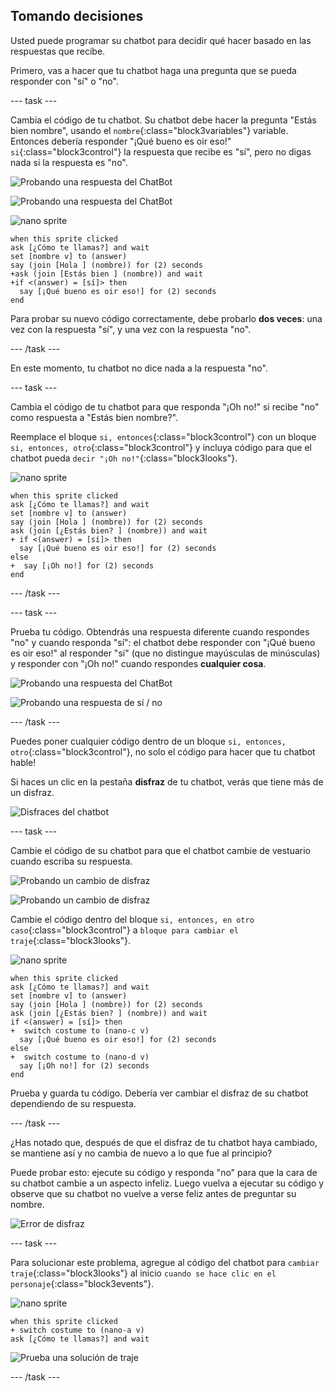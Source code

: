 ## Tomando decisiones

Usted puede programar su chatbot para decidir qué hacer basado en las respuestas que recibe.

Primero, vas a hacer que tu chatbot haga una pregunta que se pueda responder con "sí" o "no".

--- task ---

Cambia el código de tu chatbot. Su chatbot debe hacer la pregunta "Estás bien nombre", usando el `nombre`{:class="block3variables"} variable. Entonces debería responder "¡Qué bueno es oir eso!" `si`{:class="block3control"} la respuesta que recibe es "sí", pero no digas nada si la respuesta es "no".

![Probando una respuesta del ChatBot](images/chatbot-if-test1-annotated.png)

![Probando una respuesta del ChatBot](images/chatbot-if-test2.png)

![nano sprite](images/nano-sprite.png)

```blocks3
when this sprite clicked
ask [¿Cómo te llamas?] and wait
set [nombre v] to (answer)
say (join [Hola ] (nombre)) for (2) seconds
+ask (join [Estás bien ] (nombre)) and wait
+if <(answer) = [sí]> then 
  say [¡Qué bueno es oir eso!] for (2) seconds
end
```

Para probar su nuevo código correctamente, debe probarlo **dos veces**: una vez con la respuesta "sí", y una vez con la respuesta "no".

--- /task ---

En este momento, tu chatbot no dice nada a la respuesta "no".

--- task ---

Cambia el código de tu chatbot para que responda "¡Oh no!" si recibe "no" como respuesta a "Estás bien nombre?".

Reemplace el bloque `si, entonces`{:class="block3control"} con un bloque `si, entonces, otro`{:class="block3control"} y incluya código para que el chatbot pueda `decir "¡Oh no!"`{:class="block3looks"}.

![nano sprite](images/nano-sprite.png)

```blocks3
when this sprite clicked
ask [¿Cómo te llamas?] and wait
set [nombre v] to (answer)
say (join [Hola ] (nombre)) for (2) seconds
ask (join [¿Estás bien? ] (nombre)) and wait
+ if <(answer) = [sí]> then 
  say [¡Qué bueno es oir eso!] for (2) seconds
else 
+  say [¡Oh no!] for (2) seconds
end
```

--- /task ---

--- task ---

Prueba tu código. Obtendrás una respuesta diferente cuando respondes "no" y cuando responda "sí": el chatbot debe responder con "¡Qué bueno es oir eso!" al responder "sí" (que no distingue mayúsculas de minúsculas) y responder con "¡Oh no!" cuando respondes **cualquier cosa**.

![Probando una respuesta del ChatBot](images/chatbot-if-test2.png)

![Probando una respuesta de sí / no](images/chatbot-if-else-test.png)

--- /task ---

Puedes poner cualquier código dentro de un bloque `si, entonces, otro`{:class="block3control"}, no solo el código para hacer que tu chatbot hable!

Si haces un clic en la pestaña **disfraz** de tu chatbot, verás que tiene más de un disfraz.

![Disfraces del chatbot](images/chatbot-costume-view-annotated.png)

--- task ---

Cambie el código de su chatbot para que el chatbot cambie de vestuario cuando escriba su respuesta.

![Probando un cambio de disfraz](images/chatbot-costume-test1.png)

![Probando un cambio de disfraz](images/chatbot-costume-test2.png)

Cambie el código dentro del bloque `si, entonces, en otro caso`{:class="block3control"} a `bloque para cambiar el traje`{:class="block3looks"}.

![nano sprite](images/nano-sprite.png)

```blocks3
when this sprite clicked
ask [¿Cómo te llamas?] and wait
set [nombre v] to (answer)
say (join [Hola ] (nombre)) for (2) seconds
ask (join [¿Estás bien? ] (nombre)) and wait
if <(answer) = [sí]> then 
+  switch costume to (nano-c v)
  say [¡Qué bueno es oir eso!] for (2) seconds
else 
+  switch costume to (nano-d v)
  say [¡Oh no!] for (2) seconds
end
```

Prueba y guarda tu código. Debería ver cambiar el disfraz de su chatbot dependiendo de su respuesta.

--- /task ---

¿Has notado que, después de que el disfraz de tu chatbot haya cambiado, se mantiene así y no cambia de nuevo a lo que fue al principio?

Puede probar esto: ejecute su código y responda "no" para que la cara de su chatbot cambie a un aspecto infeliz. Luego vuelva a ejecutar su código y observe que su chatbot no vuelve a verse feliz antes de preguntar su nombre.

![Error de disfraz](images/chatbot-costume-bug-test.png)

--- task ---

Para solucionar este problema, agregue al código del chatbot para `cambiar traje`{:class="block3looks"} al inicio `cuando se hace clic en el personaje`{:class="block3events"}.

![nano sprite](images/nano-sprite.png)

```blocks3
when this sprite clicked
+ switch costume to (nano-a v)
ask [¿Cómo te llamas?] and wait
```

![Prueba una solución de traje](images/chatbot-costume-fix-test.png)

--- /task ---